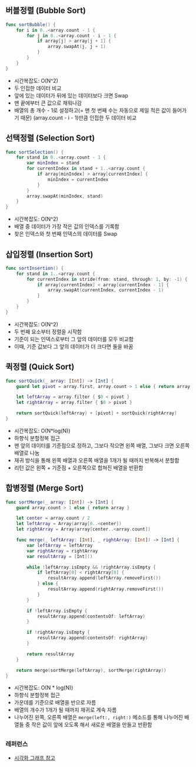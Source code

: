 ## 버블정렬 (Bubble Sort)
``` swift
func sortBubble() {
    for i in 0..<array.count - 1 {
        for j in 0..<array.count - i - 1 {
            if array[j] > array[j + 1] {
                array.swapAt(j, j + 1)
            }
        }
    }
}
```
- 시간복잡도: O(N^2)
- 두 인접한 데이터 비교
- 앞에 있는 데이터가 뒤에 있는 데이터보다 크면 Swap
- 맨 끝에부터 큰 값으로 채워나감
- 배열의 총 개수 - 1로 설정하고(= 맨 첫 번째 수는 자동으로 제일 적은 값이 들어가기 때문)
(array.count - i - 1)만큼 인접한 두 데이터 비교

## 선택정렬 (Selection Sort)
``` swift
func sortSelection() {
    for stand in 0..<array.count - 1 {
        var minIndex = stand
        for currentIndex in stand + 1..<array.count {
            if array[minIndex] > array[currentIndex] {
                minIndex = currentIndex
            }
        }
        array.swapAt(minIndex, stand)
    }
}
```
- 시간복잡도: O(N^2)
- 배열 중 데이터가 가장 작은 값의 인덱스를 기록함
- 찾은 인덱스와 첫 번째 인덱스의 데이터를 Swap

## 삽입정렬 (Insertion Sort)
``` swift
func sortInsertion() {
    for stand in 1..<array.count {
        for currentIndex in stride(from: stand, through: 1, by: -1) {
            if array[currentIndex] < array[currentIndex - 1] {
                array.swapAt(currentIndex, currentIndex - 1)
            }
        }
    }
}
```
- 시간복잡도: O(N^2)
- 두 번째 요소부터 정렬을 시작함
- 기준이 되는 인덱스로부터 그 앞의 데이터를 모두 비교함
- 이때, 기준 값보다 그 앞의 데이터가 더 크다면 둘을 바꿈

## 퀵정렬 (Quick Sort)
``` swift
func sortQuick(_ array: [Int]) -> [Int] {
    guard let pivot = array.first, array.count > 1 else { return array }

    let leftArray = array.filter { $0 < pivot }
    let rightArray = array.filter { $0 > pivot }

    return sortQuick(leftArray) + [pivot] + sortQuick(rightArray)
}
```
- 시간복잡도: O(N*log(N))
- 하향식 분할정복 접근
- 맨 앞의 데이터를 기준점으로 정하고, 그보다 작으면 왼쪽 배열, 그보다 크면 오른쪽 배열로 나눔
- 재귀 방식을 통해 왼쪽 배열과 오른쪽 배열을 1개가 될 때까지 반복해서 분할함
- 리턴 값은 왼쪽 + 기준점 + 오른쪽으로 합쳐진 배열을 반환함

## 합병정렬 (Merge Sort)
``` swift
func sortMerge(_ array: [Int]) -> [Int] {
    guard array.count > 1 else { return array }

    let center = array.count / 2
    let leftArray = Array(array[0..<center])
    let rightArray = Array(array[center..<array.count])

    func merge(_ leftArray: [Int], _ rightArray: [Int]) -> [Int] {
        var leftArray = leftArray
        var rightArray = rightArray
        var resultArray = [Int]()

        while !leftArray.isEmpty && !rightArray.isEmpty {
            if leftArray[0] < rightArray[0] {
                resultArray.append(leftArray.removeFirst())
            } else {
                resultArray.append(rightArray.removeFirst())
            }
        }

        if !leftArray.isEmpty {
            resultArray.append(contentsOf: leftArray)
        }

        if !rightArray.isEmpty {
            resultArray.append(contentsOf: rightArray)
        }

        return resultArray
    }

    return merge(sortMerge(leftArray), sortMerge(rightArray))
}
```
- 시간복잡도: O(N * log(N))
- 하향식 분할정복 접근
- 가운데를 기준으로 배열을 반으로 자름
- 배열의 개수가 1개가 될 때까지 재귀로 계속 자름
- 나누어진 왼쪽, 오른쪽 배열은 `merge(left:, right:)` 메소드를 통해
나누어진 배열들 중 작은 값이 앞에 오도록 해서 새로운 배열을 만들고 반환함

##
### 레퍼런스
- [시각화 그래프 참고](https://hyo-ue4study.tistory.com/68)
